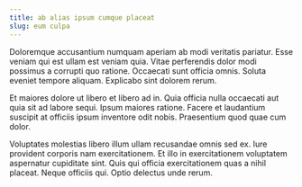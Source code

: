 ```yaml
---
title: ab alias ipsum cumque placeat
slug: eum culpa
---
```


Doloremque accusantium numquam aperiam ab modi veritatis pariatur. Esse veniam qui est ullam est veniam quia. Vitae perferendis dolor modi possimus a corrupti quo ratione. Occaecati sunt officia omnis. Soluta eveniet tempore aliquam. Explicabo sint dolorem rerum.

Et maiores dolore ut libero et libero ad in. Quia officia nulla occaecati aut quia sit ad labore sequi. Ipsum maiores ratione. Facere et laudantium suscipit at officiis ipsum inventore odit nobis. Praesentium quod quae cum dolor.

Voluptates molestias libero illum ullam recusandae omnis sed ex. Iure provident corporis nam exercitationem. Et illo in exercitationem voluptatem aspernatur cupiditate sint. Quis qui officia exercitationem quas a nihil placeat. Neque officiis qui. Optio delectus unde rerum.
